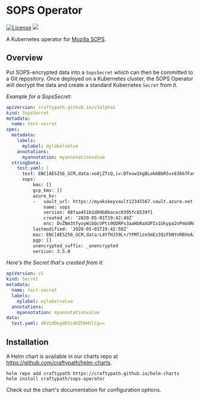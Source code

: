 # SOPS Operator

[![License](https://img.shields.io/badge/License-Apache%202.0-blue.svg)](https://opensource.org/licenses/Apache-2.0)
![](https://github.com/riskalyze/sops-operator/workflows/CI/badge.svg?branch=master)

A Kubernetes operator for [Mozilla SOPS](https://github.com/mozilla/sops).

## Overview

Put SOPS-encrypted data into a `SopsSecret` which can then be committed to a Git repository.
Once deployed on a Kubernetes cluster, the SOPS Operator will decrypt the data and create a standard Kubernetes `Secret` from it.

*Example for a SopsSecret:*

```yaml
apiVersion: craftypath.github.io/v1alpha1
kind: SopsSecret
metadata:
  name: test-secret
spec:
  metadata:
    labels:
      mylabel: mylabelvalue
    annotations:
      myannotation: myannotationvalue
  stringData:
    test.yaml: |
      test: ENC[AES256_GCM,data:xo8jZTsQ,iv:DTouw1kgBLok6BbR5vx8366fFavV70QeCWGNQPhNb9s=,tag:RAjeoNhvGUezdOS4YOorfA==,type:str]
      sops:
          kms: []
          gcp_kms: []
          azure_kv:
          -   vault_url: https://myakskeyvault12345567.vault.azure.net
              name: sops
              version: 08faa451b1d04b8bacec0395fc8539f1
              created_at: '2020-05-01T19:42:49Z'
              enc: DvZNm3tfyoyWibQcVPts9ODRPs3aaHbRaXOPIx1Ukypa2nPmU4RCTchBPUoqscIxDjKpSy9k6A_dfE8XAu8-XrEyuOGCEy-i6Q1OtZSGW1XnWfWXPic5TF7XCVz_08h1My1RzVUr51PPNX9uazCqQeUTfBx05KC1bT3entgfttHp-98uZkZNaI8IUUnPGCH8bZzthsXRSvRQpbZcNoOW3y04pLAVYN3xVSOdDWQSElmntg_t7eVdCsmj4iXrC-J80VPU6BoZetcsQhOLjAhXHEYMOP7fqjd2bXob59Ad8rblUDwwtcZrku5lF_LVvAKGBURxockQXmEuVAjqha1SyA
          lastmodified: '2020-05-01T19:42:50Z'
          mac: ENC[AES256_GCM,data:L4YfHJ59L+/YFMTizeSmEz3QiFbNYoRBVeAJNbHOCUU0W7Iv/WfGnZuNnG5c3gOELYafc812CxCFHYwoLK0bLxOd+KHwGp5IBZ7zqrg91e04V/7Tc3iEYCE3YuTQZ56XMeSSKsct7HT7jxzmVMjW0ozJ06vzQCEC/Ljsl2NfFNs=,iv:RiBXtk6Gpc/MZvDRaGKlvA8A0K7E7bGdhs8tVa6LL5w=,tag:hwnh954tiRC/VBp6LQ6nPg==,type:str]
          pgp: []
          unencrypted_suffix: _unencrypted
          version: 3.5.0
```

*Here's the Secret that's created from it:*

```yaml
apiVersion: v1
kind: Secret
metadata:
  name: test-secret
  labels:
    mylabel: mylabelvalue
  annotations:
    myannotation: myannotationvalue
data:
  test.yaml: dGVzdDogdGVzdHZhbHVlCg==
```

## Installation

A Helm chart is available in our charts repo at https://github.com/craftypath/helm-charts.

```console
helm repo add craftypath https://craftypath.github.io/helm-charts
helm install craftypath/sops-operator
```

Check out the chart's documentation for configuration options.
